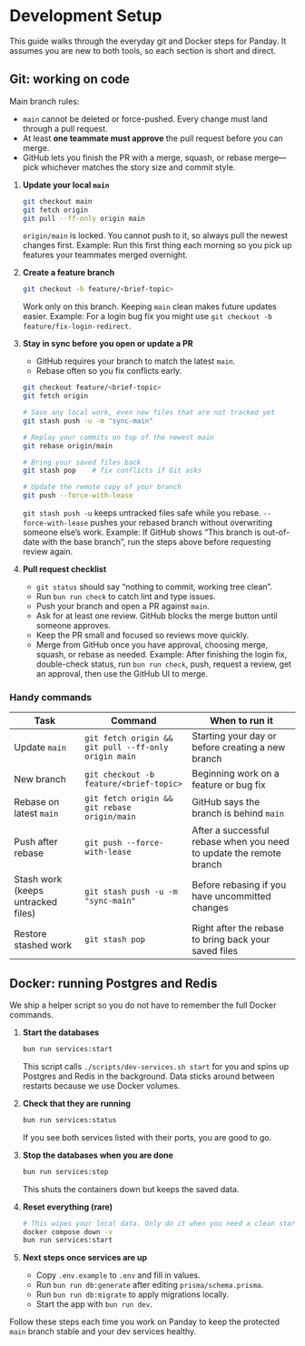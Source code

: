 # Development Setup

This guide walks through the everyday git and Docker steps for Panday. It assumes you are new to both tools, so each section is short and direct.

## Git: working on code

Main branch rules:
- `main` cannot be deleted or force-pushed. Every change must land through a pull request.
- At least **one teammate must approve** the pull request before you can merge.
- GitHub lets you finish the PR with a merge, squash, or rebase merge—pick whichever matches the story size and commit style.

1. **Update your local `main`**
   ```bash
   git checkout main
   git fetch origin
   git pull --ff-only origin main
   ```
   `origin/main` is locked. You cannot push to it, so always pull the newest changes first.
   Example: Run this first thing each morning so you pick up features your teammates merged overnight.

2. **Create a feature branch**
   ```bash
   git checkout -b feature/<brief-topic>
   ```
   Work only on this branch. Keeping `main` clean makes future updates easier.
   Example: For a login bug fix you might use `git checkout -b feature/fix-login-redirect`.

3. **Stay in sync before you open or update a PR**
   - GitHub requires your branch to match the latest `main`.
   - Rebase often so you fix conflicts early.
   ```bash
   git checkout feature/<brief-topic>
   git fetch origin

   # Save any local work, even new files that are not tracked yet
   git stash push -u -m "sync-main"

   # Replay your commits on top of the newest main
   git rebase origin/main

   # Bring your saved files back
   git stash pop    # fix conflicts if Git asks

   # Update the remote copy of your branch
   git push --force-with-lease
   ```
   `git stash push -u` keeps untracked files safe while you rebase. `--force-with-lease` pushes your rebased branch without overwriting someone else’s work.
   Example: If GitHub shows “This branch is out-of-date with the base branch”, run the steps above before requesting review again.

4. **Pull request checklist**
   - `git status` should say “nothing to commit, working tree clean”.
   - Run `bun run check` to catch lint and type issues.
   - Push your branch and open a PR against `main`.
   - Ask for at least one review. GitHub blocks the merge button until someone approves.
   - Keep the PR small and focused so reviews move quickly.
   - Merge from GitHub once you have approval, choosing merge, squash, or rebase as needed.
   Example: After finishing the login fix, double-check status, run `bun run check`, push, request a review, get an approval, then use the GitHub UI to merge.

### Handy commands

| Task | Command | When to run it |
| --- | --- | --- |
| Update `main` | `git fetch origin && git pull --ff-only origin main` | Starting your day or before creating a new branch |
| New branch | `git checkout -b feature/<brief-topic>` | Beginning work on a feature or bug fix |
| Rebase on latest `main` | `git fetch origin && git rebase origin/main` | GitHub says the branch is behind `main` |
| Push after rebase | `git push --force-with-lease` | After a successful rebase when you need to update the remote branch |
| Stash work (keeps untracked files) | `git stash push -u -m "sync-main"` | Before rebasing if you have uncommitted changes |
| Restore stashed work | `git stash pop` | Right after the rebase to bring back your saved files |

## Docker: running Postgres and Redis

We ship a helper script so you do not have to remember the full Docker commands.

1. **Start the databases**
   ```bash
   bun run services:start
   ```
   This script calls `./scripts/dev-services.sh start` for you and spins up Postgres and Redis in the background. Data sticks around between restarts because we use Docker volumes.

2. **Check that they are running**
   ```bash
   bun run services:status
   ```
   If you see both services listed with their ports, you are good to go.

3. **Stop the databases when you are done**
   ```bash
   bun run services:stop
   ```
   This shuts the containers down but keeps the saved data.

4. **Reset everything (rare)**
   ```bash
   # This wipes your local data. Only do it when you need a clean start.
   docker compose down -v
   bun run services:start
   ```

5. **Next steps once services are up**
   - Copy `.env.example` to `.env` and fill in values.
   - Run `bun run db:generate` after editing `prisma/schema.prisma`.
   - Run `bun run db:migrate` to apply migrations locally.
   - Start the app with `bun run dev`.

Follow these steps each time you work on Panday to keep the protected `main` branch stable and your dev services healthy.
